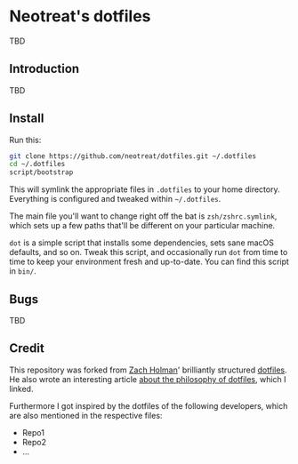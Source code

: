 # Neotreat's dotfiles

TBD

## Introduction

TBD


## Install

Run this:

```sh
git clone https://github.com/neotreat/dotfiles.git ~/.dotfiles
cd ~/.dotfiles
script/bootstrap
```

This will symlink the appropriate files in `.dotfiles` to your home directory.
Everything is configured and tweaked within `~/.dotfiles`.

The main file you'll want to change right off the bat is `zsh/zshrc.symlink`,
which sets up a few paths that'll be different on your particular machine.

`dot` is a simple script that installs some dependencies, sets sane macOS
defaults, and so on. Tweak this script, and occasionally run `dot` from
time to time to keep your environment fresh and up-to-date. You can find
this script in `bin/`.

## Bugs

TBD

## Credit

This repository was forked from [Zach Holman](https://github.com/holman)' brilliantly
structured [dotfiles](http://github.com/holman/dotfiles). He also wrote an interesting
article [about the philosophy of dotfiles](http://zachholman.com/2010/08/dotfiles-are-meant-to-be-forked/),
which I linked.

Furthermore I got inspired by the dotfiles of the following developers, which are also
mentioned in the respective files:

* Repo1
* Repo2
* ...

